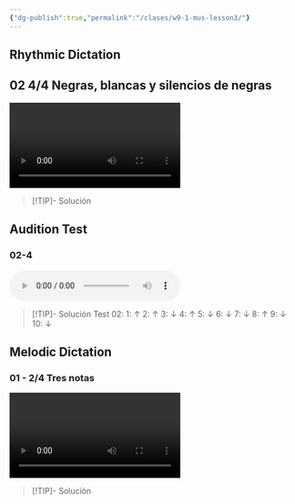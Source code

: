```yaml
---
{"dg-publish":true,"permalink":"/clases/w9-1-mus-lesson3/"}
---
```


<div class=slide>

## Rhythmic Dictation

## 02 4/4 Negras, blancas y silencios de negras

<video src="https://docs.google.com/uc?export=download&id=1RfJkDfCQW8EDcPBs0U5CIl0hpDz0X52K" controls style="max-height: 200px;"></video>

> [!TIP]- Solución
><div id="paper1" style="width: 100%;"></div>
><script> document.addEventListener("DOMContentLoaded", function() { window.ABCJS.renderAbc("paper1", "X: 1\nT: Solución dictado rítmico\nM: 4/4\nL: 1/8\nK: perc stafflines = -1\nA2 A2 z2 A2 | A2 z2 A4 | z4 A2 A2 | A8 |]"); }); </script>

</div>
<div class=slide>

## Audition Test

### 02-4

<audio src="https://docs.google.com/uc?export=download&id=1KQrbNxpI0SJ6B_Iias-xvp4DX2OPy-N-" controls></audio>

> [!TIP]- Solución
>Test 02: 1: ↑   2: ↑    3: ↓    4: ↑    5: ↓    6: ↓    7: ↓    8: ↑    9: ↓    10: ↓

</div>
<div class=slide>

## Melodic Dictation

### 01 - 2/4 Tres notas

<video src="https://docs.google.com/uc?export=download&id=1DNvMRz9zbRcJqlV90dMMeLa1plzgtWR4" controls style="max-height: 200px;"></video>

> [!TIP]- Solución
><div id="paper"></div>
><script> document.addEventListener("DOMContentLoaded", function() { window.ABCJS.renderAbc("paper", `X: 1\nT: Dictado Melódico\nM: 2/4\nL: 1/4\nK: C\nC D|E2|D E |D2|E E|D D|C2 | C2 |]`); });</script>

</div>
